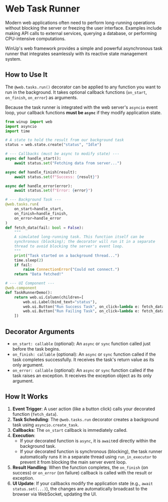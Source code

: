 # Web Task Runner

Modern web applications often need to perform long-running operations without blocking the server or freezing the user interface. Examples include making API calls to external services, querying a database, or performing CPU-intensive computations.

WinUp's web framework provides a simple and powerful asynchronous task runner that integrates seamlessly with its reactive state management system.

## How to Use It

The `@web.tasks.run()` decorator can be applied to any function you want to run in the background. It takes optional callback functions (`on_start`, `on_finish`, `on_error`) as arguments.

Because the task runner is integrated with the web server's `asyncio` event loop, your callback functions **must be `async`** if they modify application state.

```python
from winup import web
import asyncio
import time

# A state to hold the result from our background task
status = web.state.create("status", "Idle")

# --- Callbacks (must be async to modify state) ---
async def handle_start():
    await status.set("Fetching data from server...")

async def handle_finish(result):
    await status.set(f"Success: {result}")

async def handle_error(error):
    await status.set(f"Error: {error}")

# --- Background Task ---
@web.tasks.run(
    on_start=handle_start,
    on_finish=handle_finish,
    on_error=handle_error
)
def fetch_data(fail: bool = False):
    """
    A simulated long-running task. This function itself can be
    synchronous (blocking); the decorator will run it in a separate
    thread to avoid blocking the server's event loop.
    """
    print("Task started on a background thread...")
    time.sleep(2)
    if fail:
        raise ConnectionError("Could not connect.")
    return "Data fetched!"

# --- UI Component ---
@web.component
def TaskRunnerDemo():
    return web.ui.Column(children=[
        web.ui.Label(bind_text="status"),
        web.ui.Button("Run Success Task", on_click=lambda e: fetch_data(fail=False)),
        web.ui.Button("Run Failing Task", on_click=lambda e: fetch_data(fail=True)),
    ])
```

## Decorator Arguments

- `on_start: callable` (optional): An `async` or `sync` function called just before the task begins.
- `on_finish: callable` (optional): An `async` or `sync` function called if the task completes successfully. It receives the task's return value as its only argument.
- `on_error: callable` (optional): An `async` or `sync` function called if the task raises an exception. It receives the exception object as its only argument.

## How It Works

1.  **Event Trigger**: A user action (like a button click) calls your decorated function (`fetch_data`).
2.  **Task Scheduling**: The `@web.tasks.run` decorator creates a background task using `asyncio.create_task`.
3.  **Callbacks**: The `on_start` callback is immediately called.
4.  **Execution**:
    - If your decorated function is `async`, it is `await`ed directly within the background task.
    - If your decorated function is synchronous (blocking), the task runner automatically runs it in a separate thread using `run_in_executor` to prevent it from blocking the main server event loop.
5.  **Result Handling**: When the function completes, the `on_finish` (on success) or `on_error` (on failure) callback is called with the result or exception.
6.  **UI Update**: If your callbacks modify the application state (e.g., `await status.set(...)`), the changes are automatically broadcast to the browser via WebSocket, updating the UI. 